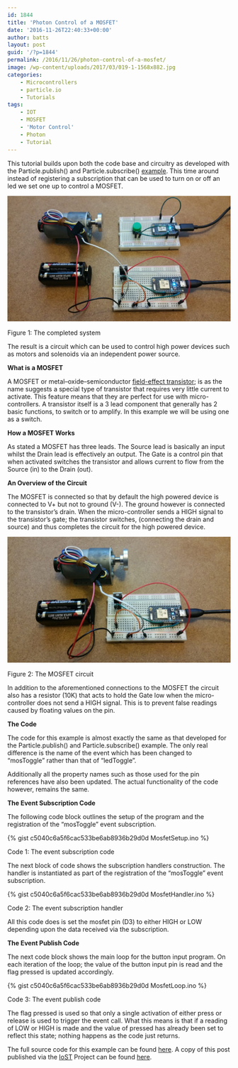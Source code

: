 ```yaml
---
id: 1844
title: 'Photon Control of a MOSFET'
date: '2016-11-26T22:40:33+00:00'
author: batts
layout: post
guid: '/?p=1844'
permalink: /2016/11/26/photon-control-of-a-mosfet/
image: /wp-content/uploads/2017/03/019-1-1568x882.jpg
categories:
    - Microcontrollers
    - particle.io
    - Tutorials
tags:
    - IOT
    - MOSFET
    - 'Motor Control'
    - Photon
    - Tutorial
---
```


This tutorial builds upon both the code base and circuitry as developed with the Particle.publish() and Particle.subscribe() [example](/2016/11/26/photon-publish-and-subscription-events/). This time around instead of registering a subscription that can be used to turn on or off an led we set one up to control a MOSFET.

[![](/wp-content/uploads/2017/03/017-1024x576.jpg)](/wp-content/uploads/2017/03/017-1.jpg)

<span class="caption">Figure 1: The completed system</span>

The result is a circuit which can be used to control high power devices such as motors and solenoids via an independent power source.

**What is a MOSFET**

A MOSFET or metal–oxide–semiconductor [field-effect transistor](https://en.wikipedia.org/wiki/Field-effect_transistor); is as the name suggests a special type of transistor that requires very little current to activate. This feature means that they are perfect for use with micro-controllers. A transistor itself is a 3 lead component that generally has 2 basic functions, to switch or to amplify. In this example we will be using one as a switch.

**How a MOSFET Works**

As stated a MOSFET has three leads. The Source lead is basically an input whilst the Drain lead is effectively an output. The Gate is a control pin that when activated switches the transistor and allows current to flow from the Source (in) to the Drain (out).

**An Overview of the Circuit**

The MOSFET is connected so that by default the high powered device is connected to V+ but not to ground (V-). The ground however is connected to the transistor’s drain. When the micro-controller sends a HIGH signal to the transistor’s gate; the transistor switches, (connecting the drain and source) and thus completes the circuit for the high powered device.

[![](/wp-content/uploads/2017/03/019-1024x576.jpg)](/wp-content/uploads/2017/03/019-1.jpg)

<span class="caption">Figure 2: The MOSFET circuit</span>

In addition to the aforementioned connections to the MOSFET the circuit also has a resistor (10K) that acts to hold the Gate low when the micro-controller does not send a HIGH signal. This is to prevent false readings caused by floating values on the pin.

**The Code**

The code for this example is almost exactly the same as that developed for the Particle.publish() and Particle.subscribe() example. The only real difference is the name of the event which has been changed to “mosToggle” rather than that of “ledToggle”.

Additionally all the property names such as those used for the pin references have also been updated. The actual functionality of the code however, remains the same.

**The Event Subscription Code**

The following code block outlines the setup of the program and the registration of the “mosToggle” event subscription.

{% gist c5040c6a5f6cac533be6ab8936b29d0d MosfetSetup.ino %}

<span class="caption">Code 1: The event subscription code</span>

The next block of code shows the subscription handlers construction. The handler is instantiated as part of the registration of the “mosToggle” event subscription.

{% gist c5040c6a5f6cac533be6ab8936b29d0d MosfetHandler.ino %}

<span class="caption">Code 2: The event subscription handler</span>

All this code does is set the mosfet pin (D3) to either HIGH or LOW depending upon the data received via the subscription.

**The Event Publish Code**

The next code block shows the main loop for the button input program. On each iteration of the loop; the value of the button input pin is read and the flag pressed is updated accordingly.

{% gist c5040c6a5f6cac533be6ab8936b29d0d MosfetLoop.ino %}

<span class="caption">Code 3: The event publish code</span>

The flag pressed is used so that only a single activation of either press or release is used to trigger the event call. What this means is that if a reading of LOW or HIGH is made and the value of pressed has already been set to reflect this state; nothing happens as the code just returns.

The full source code for this example can be found [here](https://gist.github.com/dyadica/c5040c6a5f6cac533be6ab8936b29d0d). A copy of this post published via the [IoST](http://aninternetofsoftthings.com) Project can be found [here](http://aninternetofsoftthings.com/blog/photon-control-of-a-mosfet/).